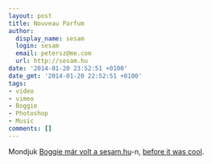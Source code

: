 ```yaml
---
layout: post
title: Nouveau Parfum
author:
  display_name: sesam
  login: sesam
  email: petersz@me.com
  url: http://sesam.hu
date: '2014-01-20 23:52:51 +0100'
date_gmt: '2014-01-20 22:52:51 +0100'
tags:
- video
- vimeo
- Boggie
- Photoshop
- Music
comments: []
---
```


Mondjuk [Boggie már volt a sesam.hu](http://sesam.hu/2013/02/06/boggie)-n, [before it was cool](http://gizmodo.com/music-video-shows-singers-crazy-retouching-transformat-1504989486).
